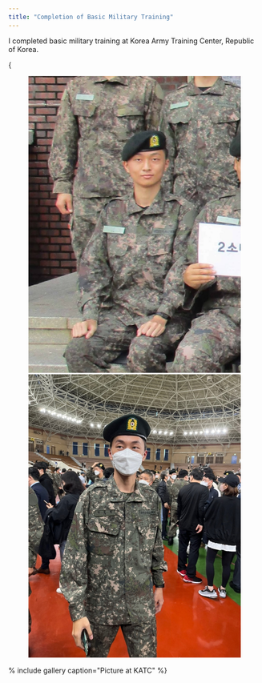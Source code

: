 ```yaml
---
title: "Completion of Basic Military Training"
---
```


I completed basic military training at Korea Army Training Center, Republic of Korea.

{<figure class="half">
    <a><img src="/assets/image/military_1.jpeg" title="KATC pic 1"/></a>
    <a><img src="/assets/image/military_2.jpeg" title="KATC pic 2"/></a>
</figure>% include gallery caption="Picture at KATC" %}
